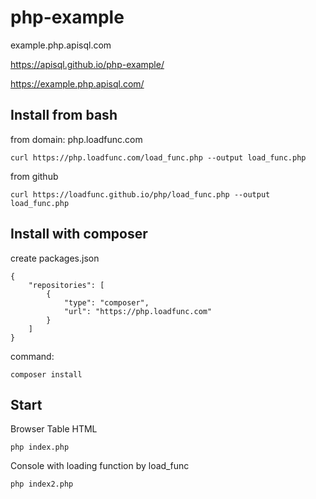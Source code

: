 # php-example
example.php.apisql.com

https://apisql.github.io/php-example/

https://example.php.apisql.com/



## Install from bash
from domain: php.loadfunc.com

    curl https://php.loadfunc.com/load_func.php --output load_func.php

from github

    curl https://loadfunc.github.io/php/load_func.php --output load_func.php


## Install with composer

create packages.json

    {
        "repositories": [
            {
                "type": "composer",
                "url": "https://php.loadfunc.com"
            }
        ]
    }

command:

    composer install

## Start

Browser Table HTML

    php index.php

Console with loading function by load_func

    php index2.php